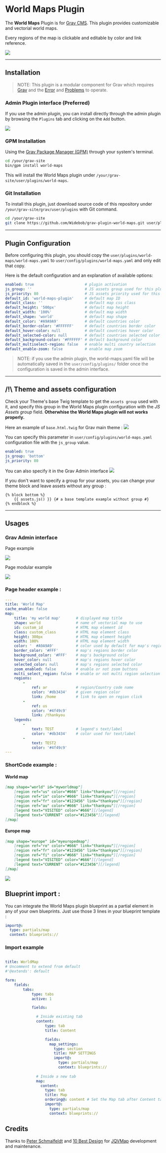 # World Maps Plugin

The **World Maps** Plugin is for [Grav CMS](http://github.com/getgrav/grav). This plugin provides customizable and vectorial world maps.

Every regions of the map is clickable and editable by color and link reference.

![](assets/map-screenshot.png)

---

## Installation

> NOTE: This plugin is a modular component for Grav which requires [Grav](http://github.com/getgrav/grav) and the [Error](https://github.com/getgrav/grav-plugin-error) and [Problems](https://github.com/getgrav/grav-plugin-problems) to operate.

### Admin Plugin interface (Preferred)

If you use the admin plugin, you can install directly through the admin plugin by browsing the `Plugins` tab and clicking on the `Add` button.

![](assets/install.gif)

### GPM Installation

Using the [Grav Package Manager (GPM)](http://learn.getgrav.org/advanced/grav-gpm) through your system's terminal.

``` bash
cd /your/grav-site
bin/gpm install world-maps
```
This will install the World Maps plugin under `/your/grav-site/user/plugins/world-maps`.

### Git Installation

To install this plugin, just download source code of this repository under `/your/grav-site/grav/user/plugins` with Git command. 

``` bash
cd /your/grav-site
git clone https://github.com/Widebob/grav-plugin-world-maps.git user/plugins/world-maps
```

---

## Plugin Configuration

Before configuring this plugin, you should copy the `user/plugins/world-maps/world-maps.yaml` to `user/config/plugins/world-maps.yaml` and only edit that copy.

Here is the default configuration and an explanation of available options:

```yaml
enabled: true                       # plugin activation
js_group: ''                        # JS assets group used for this plugin
js_priority: 80                     # JS assets priority used for this plugin
default_id: 'world-maps-plugin'     # default map ID
default_class: ''                   # default map css class
default_height: '500px'             # default map height
default_width: '100%'               # default map width
default_shape: 'world'              # default map shape
default_color: '#A9A9A9'            # default countries color
default_border-color: '#FFFFFF'     # default countries border color
default_hover-color: null           # default countries hover color
default_selected-color: null        # default countries selected color
default_background-color: '#FFFFFF' # default background color
default_multiselect-region: false   # enable multi country selection
default_enable-zoom: false          # enable map zoom
```

> NOTE: if you use the admin plugin, the world-maps.yaml file will be automatically saved in the `user/config/plugins/` folder once the configuration is saved in the admin interface.

---

## /!\ Theme and assets configuration


Check your Theme's base Twig template to get the `assets group` used with it, and specify this group in the World Maps plugin configuration with the _JS Assets group_ field. **Otherwhise the World Maps plugin will not works properly.** 

Here an example of `base.html.twig` for Grav main theme :
![](assets/base.html.twig.png)

You can specify this parameter in `user/config/plugins/world-maps.yaml` configuration file with the `js_group` value.

```yaml
enabled: true
js_group: 'bottom'
js_priority: 80
```

You can also specify it in the Grav Admin interface
![](assets/plugin-config.png)


If you don't want to specify a group for your assets, you can change your theme block and leave assets without any group :
```twig
{% block bottom %}
    {{ assets.js() }} {# a base template example without group #}
{% endblock %}
``` 

----

## Usages

### Grav Admin interface

Page example

![](assets/page-example.gif)

Page modular example

![](assets/modular-example.gif)

### Page header example :
```yaml
---
title: 'World Map'
cache_enable: false
map:
    title: 'my world map'       # displayed map title
    shape: world                # name of vectorial map to use 
    id: custom_id               # HTML map element id
    class: custom_class         # HTML map element class
    height: 300px               # HTML map element height
    width: 100%                 # HTML map element width
    color: '  #A9A9A9'          # color used by default for map's regions
    border_color: '#FFF'        # map's regions border color
    background_color: '#FFF'    # map's background color
    hover_color: null           # map's regions hover color
    selected_color: null        # map's regions selected color
    zoom_enabled: false         # enable or not zoom buttons
    multi_select_region: false  # enable or not multi region selection
    regions:
        -
            ref: ar             # region/Country code name
            color: '#db3434'    # given region color
            link: /home         # link to open on region click
        -
            ref: us
            color: '#4f49c9'
            link: /thankyou
    legends:
        -
            text: TEST          # legend's text/label
            color: '#db3434'    # color used for text/label
        -
            text: TEST2
            color: '#4f49c9'
---
```

### ShortCode example :
#### World map

```markdown
[map shape="world" id="myworldmap"]
    [region ref="us" color="#666" link="thankyou"][/region]
    [region ref="in" color="#666" link="thankyou"][/region]
    [region ref="fr" color="#123456" link="thankyou"][/region]
    [region ref="au" color="#666" link="thankyou"][/region]
    [legend text="VISITED" color="#666"][/legend]
    [legend text="CURRENT" color="#123456"][/legend]
[/map]
```

#### Europe map

```markdown
[map shape="europe" id="myeuropedmap"]
    [region ref="ro" color="#666" link="thankyou"][/region]
    [region ref="fr" color="#123456" link="thankyou"][/region]
    [region ref="fi" color="#666" link="thankyou"][/region]
    [legend text="VISITED" color="#666"][/legend]
    [legend text="CURRENT" color="#123456"][/legend]
[/map]
```

![](assets/shortcode-example.gif)

## Blueprint import :

You can integrate the World Maps plugin blueprint as a partial element in any of your own blueprints. Just use those 3 lines in your blueprint template :

```yaml
import@:
  type: partials/map
  context: blueprints:// 
```

### Import example
```yaml

title: WorldMap
# Uncomment to extend from default
#'@extends': default

form:
    fields:
        tabs:
            type: tabs
            active: 1

            fields:

              # Inside existing tab
              content:
                  type: tab
                  title: Content

                  fields:
                    map_settings:
                      type: section
                      title: MAP SETTINGS
                      import@:
                        type: partials/map
                        context: blueprints://
                  
              # Inside a new tab
              map:
                content:
                  type: tab
                  title: Map
                  ordering@: content # Set the Map tab after Content tab
                  import@:
                    type: partials/map
                    context: blueprints://
```

## Credits

Thanks to [Peter Schmalfeldt](https://github.com/manifestinteractive) and [10 Best Design](https://github.com/10bestdesign) for [JQVMap]( https://github.com/10bestdesign/jqvmap) development and maintenance.


